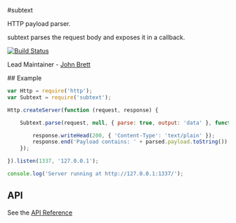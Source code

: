 #subtext

HTTP payload parser.

subtext parses the request body and exposes it in a callback.

[![Build Status](https://secure.travis-ci.org/hapijs/subtext.png)](http://travis-ci.org/hapijs/subtext)

Lead Maintainer - [John Brett](https://github.com/johnbrett)


## Example

```javascript
var Http = require('http');
var Subtext = require('subtext');

Http.createServer(function (request, response) {

    Subtext.parse(request, null, { parse: true, output: 'data' }, function (err, parsed) {

        response.writeHead(200, { 'Content-Type': 'text/plain' });
        response.end('Payload contains: ' + parsed.payload.toString());
    });

}).listen(1337, '127.0.0.1');

console.log('Server running at http://127.0.0.1:1337/');

```

## API

See the [API Reference](API.md)
